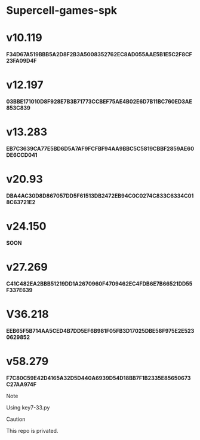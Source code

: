 # Supercell-games-spk

# v10.119
**F34D67A519BBB5A2D8F2B3A5008352762EC8AD055AAE5B1E5C2F8CF23FA09D4F**

# v12.197
**03BBE171010D8F928E7B3B71773CCBEF75AE4B02E6D7B11BC760ED3AE853C839**

# v13.283
**EB7C3639CA77E5BD6D5A7AF9FCFBF94AA9BBC5C5819CBBF2859AE60DE6CCD041**

# v20.93
**DBA4AC30D8D867057DD5F61513DB2472EB94C0C0274C833C6334C018C63721E2**

# v24.150
**SOON**

# v27.269
**C41C482EA2BBB51219DD1A2670960F4709462EC4FDB6E7B66521DD55F337E639**

# V36.218
**EEB65F5B714AA5CED4B7DD5EF6B981F05FB3D17025DBE58F975E2E5230629852**

# v58.279
**F7C80C59E42D4165A32D5D440A6939D54D18BB7F1B2335E85650673C27AA974F**

> [!NOTE]
> Using key7-33.py

> [!CAUTION]
> This repo is privated.

